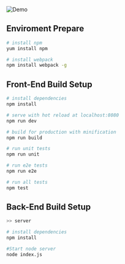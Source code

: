 
![Demo](https://github.com/goalbased/chat/blob/master/gitResource/homedemo.png)

## Enviroment Prepare

``` bash
# install npm
yum install npm 

# install webpack
npm install webpack -g
```

## Front-End Build Setup

``` bash
# install dependencies
npm install

# serve with hot reload at localhost:8080
npm run dev

# build for production with minification
npm run build

# run unit tests
npm run unit

# run e2e tests
npm run e2e

# run all tests
npm test
```


## Back-End Build Setup
``` bash
>> server

# install dependencies
npm install

#Start node server
node index.js

```
